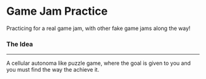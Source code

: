 # Game Jam Practice
Practicing for a real game jam, with other fake game jams along the way!

### The Idea
---
A cellular autonoma like puzzle game, where the goal is given to you and you must find the way the achieve it.
